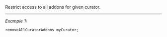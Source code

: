 Restrict access to all addons for given curator.


---
*Example 1:*
```sqf
removeAllCuratorAddons myCurator;
```